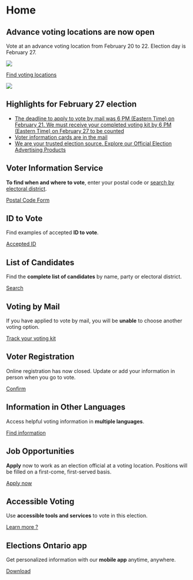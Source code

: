 ﻿# Home

## Advance voting locations are now open

Vote at an advance voting location from February 20 to 22. Election day is February 27.

![](https://www.elections.on.ca/content/dam/NGW/structure/2025/visual-assets/X%20banner.svg)

[Find voting locations](https://voterinformationservice.elections.on.ca/en/election/search?mode=postalCode)

![](https://www.elections.on.ca/content/dam/NGW/structure/2025/visual-assets/X%20banner.svg)

## Highlights for February 27 election

- [The deadline to apply to vote by mail was 6 PM (Eastern Time) on February 21. We must receive your completed voting kit by 6 PM (Eastern Time) on February 27 to be counted](https://votebymail.elections.on.ca/)
- [Voter information cards are in the mail](https://www.elections.on.ca/en/voting-in-ontario/voting-in-provincial-elections.html#accordionVIC)
- [We are your trusted election source. Explore our Official Election Advertising Products](https://www.elections.on.ca/en/voting-in-ontario/official-election-advertising-products.html)

## Voter Information Service

**To find when and where to vote**, enter your postal code or [search by electoral district](https://voterinformationservice.elections.on.ca/en/election/search?mode=electoralDistrict).

[Postal Code Form](https://voterinformationservice.elections.on.ca/en/election/search?mode=postalCode)

## ID to Vote

Find examples of accepted **ID to vote**.

[Accepted ID](https://www.elections.on.ca/en/voting-in-ontario/id-to-vote-in-provincial-elections.html#accordionIDtovote)

## List of Candidates

Find the **complete list of candidates** by name, party or electoral district.

[Search](https://voterservices.elections.on.ca/en/election/candidate-search)

## Voting by Mail

If you have applied to vote by mail, you will be **unable** to choose another voting option.

[Track your voting kit](https://votebymail.elections.on.ca/)

## Voter Registration

Online registration has now closed. Update or add your information in person when you go to vote.

[Confirm](https://vreg.registertovoteon.ca/en/home)

## Information in Other Languages

Access helpful voting information in **multiple languages**.

[Find information](https://www.elections.on.ca/en/voting-in-ontario/voting-in-provincial-elections/information-in-other-languages.html)

## Job Opportunities

**Apply** now to work as an election official at a voting location. Positions will be filled on a first-come, first-served basis.

[Apply now](https://jobs.elections.on.ca/en/apply)

## Accessible Voting

Use **accessible tools and services** to vote in this election.

[Learn more ? ](https://www.elections.on.ca/en/voting-in-ontario/accessible-voting.html)

## Elections Ontario app

Get personalized information with our **mobile app** anytime, anywhere.

[Download](https://my.elections.on.ca/en/account/download-app)
